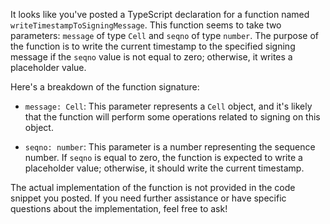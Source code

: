 It looks like you've posted a TypeScript declaration for a function named `writeTimestampToSigningMessage`. This function seems to take two parameters: `message` of type `Cell` and `seqno` of type `number`. The purpose of the function is to write the current timestamp to the specified signing message if the `seqno` value is not equal to zero; otherwise, it writes a placeholder value.

Here's a breakdown of the function signature:

- `message: Cell`: This parameter represents a `Cell` object, and it's likely that the function will perform some operations related to signing on this object.

- `seqno: number`: This parameter is a number representing the sequence number. If `seqno` is equal to zero, the function is expected to write a placeholder value; otherwise, it should write the current timestamp.

The actual implementation of the function is not provided in the code snippet you posted. If you need further assistance or have specific questions about the implementation, feel free to ask!
